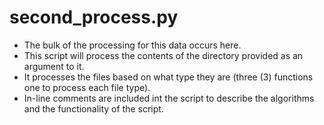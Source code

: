
# **second_process.py**
- The bulk of the processing for this data occurs here.
- This script will process the contents of the directory provided as an argument to it.
- It processes the files based on what type they are (three (3) functions one to process each file type).
- In-line comments are included int the script to describe the algorithms and the functionality of the script.